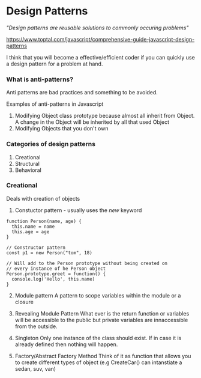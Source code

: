 # Design Patterns

_"Design patterns are reusable solutions to commonly occuring problems"_

https://www.toptal.com/javascript/comprehensive-guide-javascript-design-patterns

I think that you will become a effective/efficient coder if you can quickly use a design pattern for a problem at hand.

### What is anti-patterns?
Anti patterns are bad practices and something to be avoided.

Examples of anti-patterns in Javascript
1. Modifying Object class prototype because almost all inherit from Object. A change in the Object will be inherited by all that used Object
1. Modifying Objects that you don't own

### Categories of design patterns

1. Creational
1. Structural
1. Behavioral

### Creational
Deals with creation of objects

1. Constuctor pattern - usually uses the _new_ keyword
```
function Person(name, age) {
  this.name = name
  this.age = age
}

// Constructor pattern
const p1 = new Person("tom", 18)

// Will add to the Person prototype without being created on
// every instance of he Person object
Person.prototype.greet = function() {
  console.log('Hello', this.name)
}
```

2. Module pattern
A pattern to scope variables within the module or a closure

3. Revealing Module Pattern
What ever is the return function or variables will be accessible to the public but private variables are innaccessible from the outside.

4. Singleton
Only one instance of the class should exist. If in case it is already defined then nothing will happen.

5. Factory/Abstract Factory Method
Think of it as function that allows you to create different types of object (e.g CreateCar() can intanstiate a sedan, suv, van)
